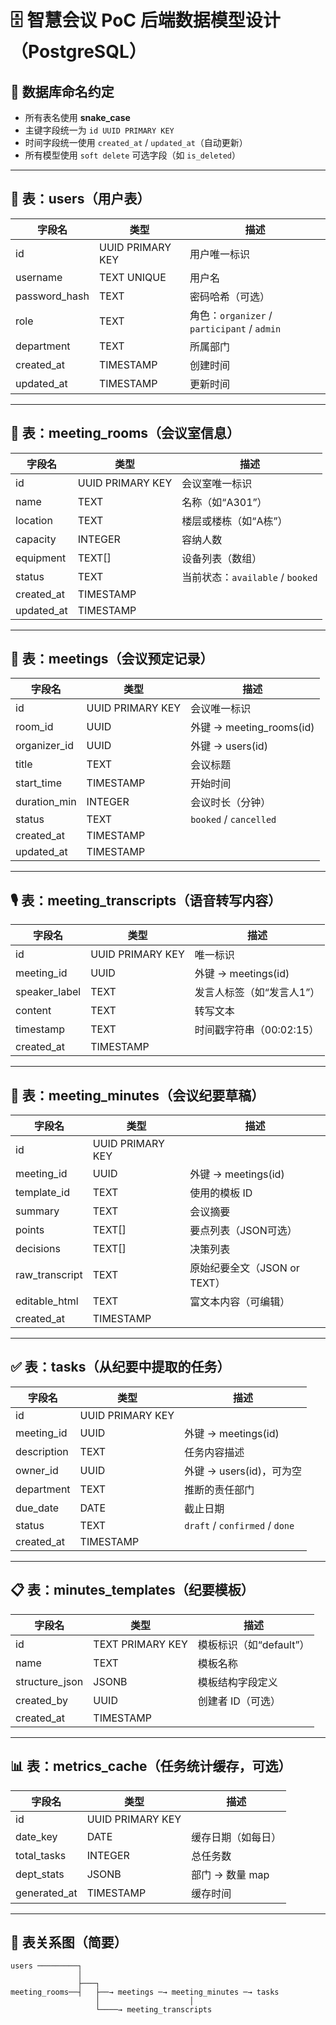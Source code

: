 # 🗄️ 智慧会议 PoC 后端数据模型设计（PostgreSQL）

## 📌 数据库命名约定

- 所有表名使用 **snake_case**
- 主键字段统一为 `id UUID PRIMARY KEY`
- 时间字段统一使用 `created_at` / `updated_at`（自动更新）
- 所有模型使用 `soft delete` 可选字段（如 `is_deleted`）

---

## 👤 表：users（用户表）

| 字段名         | 类型            | 描述              |
|----------------|------------------|-------------------|
| id             | UUID PRIMARY KEY | 用户唯一标识      |
| username       | TEXT UNIQUE      | 用户名            |
| password_hash  | TEXT             | 密码哈希（可选）  |
| role           | TEXT             | 角色：`organizer` / `participant` / `admin` |
| department     | TEXT             | 所属部门          |
| created_at     | TIMESTAMP        | 创建时间          |
| updated_at     | TIMESTAMP        | 更新时间          |

---

## 🏢 表：meeting_rooms（会议室信息）

| 字段名         | 类型            | 描述               |
|----------------|------------------|--------------------|
| id             | UUID PRIMARY KEY | 会议室唯一标识     |
| name           | TEXT             | 名称（如“A301”）   |
| location       | TEXT             | 楼层或楼栋（如“A栋”）|
| capacity       | INTEGER          | 容纳人数           |
| equipment      | TEXT[]           | 设备列表（数组）   |
| status         | TEXT             | 当前状态：`available` / `booked` |
| created_at     | TIMESTAMP        |                    |
| updated_at     | TIMESTAMP        |                    |

---

## 📅 表：meetings（会议预定记录）

| 字段名         | 类型            | 描述                |
|----------------|------------------|---------------------|
| id             | UUID PRIMARY KEY | 会议唯一标识        |
| room_id        | UUID             | 外键 → meeting_rooms(id) |
| organizer_id   | UUID             | 外键 → users(id)    |
| title          | TEXT             | 会议标题            |
| start_time     | TIMESTAMP        | 开始时间            |
| duration_min   | INTEGER          | 会议时长（分钟）    |
| status         | TEXT             | `booked` / `cancelled` |
| created_at     | TIMESTAMP        |                     |
| updated_at     | TIMESTAMP        |                     |

---

## 🎙️ 表：meeting_transcripts（语音转写内容）

| 字段名         | 类型            | 描述                    |
|----------------|------------------|-------------------------|
| id             | UUID PRIMARY KEY | 唯一标识                |
| meeting_id     | UUID             | 外键 → meetings(id)     |
| speaker_label  | TEXT             | 发言人标签（如“发言人1”）|
| content        | TEXT             | 转写文本                |
| timestamp      | TEXT             | 时间戳字符串（00:02:15）|
| created_at     | TIMESTAMP        |                         |

---

## 📝 表：meeting_minutes（会议纪要草稿）

| 字段名         | 类型            | 描述                 |
|----------------|------------------|----------------------|
| id             | UUID PRIMARY KEY |                      |
| meeting_id     | UUID             | 外键 → meetings(id) |
| template_id    | TEXT             | 使用的模板 ID        |
| summary        | TEXT             | 会议摘要             |
| points         | TEXT[]           | 要点列表（JSON可选） |
| decisions      | TEXT[]           | 决策列表             |
| raw_transcript | TEXT             | 原始纪要全文（JSON or TEXT）|
| editable_html  | TEXT             | 富文本内容（可编辑） |
| created_at     | TIMESTAMP        |                      |

---

## ✅ 表：tasks（从纪要中提取的任务）

| 字段名         | 类型            | 描述                      |
|----------------|------------------|---------------------------|
| id             | UUID PRIMARY KEY |                           |
| meeting_id     | UUID             | 外键 → meetings(id)       |
| description    | TEXT             | 任务内容描述              |
| owner_id       | UUID             | 外键 → users(id)，可为空   |
| department     | TEXT             | 推断的责任部门            |
| due_date       | DATE             | 截止日期                  |
| status         | TEXT             | `draft` / `confirmed` / `done` |
| created_at     | TIMESTAMP        |                           |

---

## 📋 表：minutes_templates（纪要模板）

| 字段名         | 类型            | 描述               |
|----------------|------------------|--------------------|
| id             | TEXT PRIMARY KEY | 模板标识（如“default”）|
| name           | TEXT             | 模板名称           |
| structure_json | JSONB            | 模板结构字段定义   |
| created_by     | UUID             | 创建者 ID（可选）  |
| created_at     | TIMESTAMP        |                    |

---

## 📊 表：metrics_cache（任务统计缓存，可选）

| 字段名         | 类型            | 描述              |
|----------------|------------------|-------------------|
| id             | UUID PRIMARY KEY |                   |
| date_key       | DATE             | 缓存日期（如每日）|
| total_tasks    | INTEGER          | 总任务数          |
| dept_stats     | JSONB            | 部门 → 数量 map   |
| generated_at   | TIMESTAMP        | 缓存时间          |

---

## 🔐 表关系图（简要）

```plaintext
users ─────────┐
               │
               ├───┐
meeting_rooms──┤   ├──→ meetings ─→ meeting_minutes ─→ tasks
                   │                    │
                   └────→ meeting_transcripts
